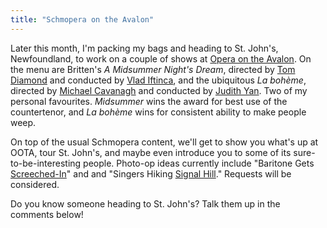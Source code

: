 ```yaml
---
title: "Schmopera on the Avalon"
---
```


Later this month, I'm packing my bags and heading to St. John's, Newfoundland, to work on a couple of shows at [Opera on the Avalon](https://www.facebook.com/pages/Opera-on-the-Avalon/118240924882531). On the menu are Britten's _A Midsummer Night's Dream_, directed by [Tom Diamond](https://tapestryopera.com/tom-diamond) and conducted by [Vlad Iftinca](http://www.newschool.edu/mannes/subpage.aspx?id=93460), and the ubiquitous _La bohème_, directed by [Michael Cavanagh](http://imgartists.com/artist/michael_cavanagh) and conducted by [Judith Yan](http://www.judithyan.com/Judith_Yan/Welcome_1.html). Two of my personal favourites. _Midsummer_ wins the award for best use of the countertenor, and _La bohème_ wins for consistent ability to make people weep.

On top of the usual Schmopera content, we'll get to show you what's up at OOTA, tour St. John's, and maybe even introduce you to some of its sure-to-be-interesting people. Photo-op ideas currently include "Baritone Gets [Screeched-In](http://en.wikipedia.org/wiki/Newfoundland_Screech)" and and "Singers Hiking [Signal Hill](http://www.pc.gc.ca/eng/lhn-nhs/nl/signalhill/index.aspx)." Requests will be considered.

Do you know someone heading to St. John's? Talk them up in the comments below!

